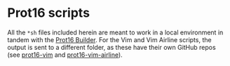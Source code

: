 # Prot16 scripts

All the `*sh` files included herein are meant to work in a local environment in tandem with the [Prot16 Builder](https://github.com/protesilaos/prot16-builder). For the Vim and Vim Airline scripts, the output is sent to a different folder, as these have their own GitHub repos (see [prot16-vim](https://github.com/protesilaos/prot16-vim) and [prot16-vim-airline](https://github.com/protesilaos/prot16-vim-airline)).
